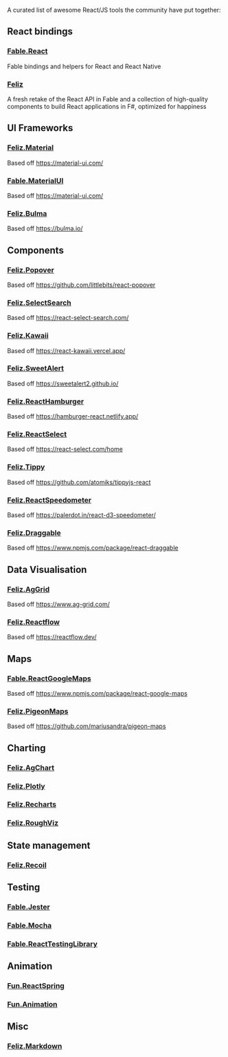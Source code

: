 A curated list of awesome React/JS tools the community have put together:

## React bindings

### [Fable.React]()
Fable bindings and helpers for React and React Native

### [Feliz]()
A fresh retake of the React API in Fable and a collection of high-quality components to build React applications in F#, optimized for happiness

## UI Frameworks

### [Feliz.Material](https://shmew.github.io/Feliz.MaterialUI/) 
Based off https://material-ui.com/

### [Fable.MaterialUI](https://www.nuget.org/packages/Fable.MaterialUI/)
Based off https://material-ui.com/

### [Feliz.Bulma](https://dzoukr.github.io/Feliz.Bulma/)
Based off https://bulma.io/

## Components 

### [Feliz.Popover](https://zaid-ajaj.github.io/Feliz/#/Components/Popover) 
Based off https://github.com/littlebits/react-popover

### [Feliz.SelectSearch](https://zaid-ajaj.github.io/Feliz/#/Components/SelectSearch)
Based off https://react-select-search.com/

### [Feliz.Kawaii](https://zaid-ajaj.github.io/Feliz/#/Components/Kawaii)
Based off https://react-kawaii.vercel.app/

### [Feliz.SweetAlert](https://zaid-ajaj.github.io/Feliz/#/Misc/SweetAlert)
Based off https://sweetalert2.github.io/

### [Feliz.ReactHamburger]()
Based off https://hamburger-react.netlify.app/

### [Feliz.ReactSelect]()
Based off https://react-select.com/home

### [Feliz.Tippy]()
Based off https://github.com/atomiks/tippyjs-react

### [Feliz.ReactSpeedometer]()
Based off https://palerdot.in/react-d3-speedometer/

### [Feliz.Draggable]()
Based off https://www.npmjs.com/package/react-draggable

## Data Visualisation

### [Feliz.AgGrid]()
Based off https://www.ag-grid.com/

### [Feliz.Reactflow](https://www.nuget.org/packages/Feliz.Markdown/)
Based off https://reactflow.dev/

## Maps 

### [Fable.ReactGoogleMaps](https://www.nuget.org/packages/Fable.ReactGoogleMaps/)
Based off https://www.npmjs.com/package/react-google-maps

### [Feliz.PigeonMaps](https://zaid-ajaj.github.io/Feliz/#/Visualizations/PigeonMaps) 
Based off https://github.com/mariusandra/pigeon-maps

## Charting 

### [Feliz.AgChart]()

### [Feliz.Plotly](https://zaid-ajaj.github.io/Feliz/#/Visualizations/Plotly)

### [Feliz.Recharts](https://zaid-ajaj.github.io/Feliz/#/Visualizations/Plotly)

### [Feliz.RoughViz](https://zaid-ajaj.github.io/Feliz/#/Visualizations/Plotly)

## State management 

### [Feliz.Recoil](https://zaid-ajaj.github.io/Feliz/#/Misc/Recoil)


## Testing 

### [Fable.Jester](https://zaid-ajaj.github.io/Feliz/#/Testing/Frameworks/Jest)

### [Fable.Mocha](https://zaid-ajaj.github.io/Feliz/#/Testing/Frameworks/Mocha)

### [Fable.ReactTestingLibrary](https://zaid-ajaj.github.io/Feliz/#/Testing/Utilities/RTL)


## Animation 

### [Fun.ReactSpring](https://www.nuget.org/packages/Fun.ReactSpring/1.0.0-beta8)

### [Fun.Animation](https://github.com/albertwoo/Fun.Animation)


## Misc 

### [Feliz.Markdown](https://www.nuget.org/packages/Feliz.Markdown/)

